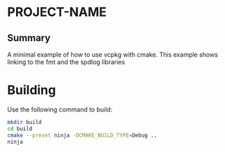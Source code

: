 # __PROJECT-NAME__

## Summary

A minimal example of how to use vcpkg with cmake. This example shows linking to the fmt and the spdlog libraries

# Building

Use the following command to build:

```sh
mkdir build
cd build
cmake --preset ninja -DCMAKE_BUILD_TYPE=Debug ..
ninja
```

